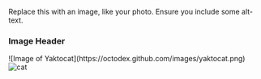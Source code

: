 Replace this with an image, like your photo. Ensure you include some alt-text.
<h3>Image Header</h3>
  ![Image of Yaktocat](https://octodex.github.com/images/yaktocat.png)
  <img src="https://octodex.github.com/images/yaktocat.png" alt="cat">

